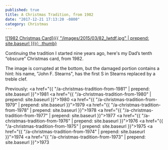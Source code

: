 ```yaml
---
published: true
title: A Christmas Tradition, from 1982
date: "2017-12-21 17:13:20 -0800"
category: Christmas
---
```


<a href="/images/2015/03/82_lwtdf.jpg">
  ![1982 Christmas Card]({{ "/images/2015/03/82_lwtdf.jpg" | prepend: site.baseurl }}){: .thumb}
</a>

Continuing the tradition I started nine years ago, here's my Dad&rsquo;s tenth
&ldquo;obscure&rdquo; Christmas card, from 1982.

The image is corrupted at the bottom, but the damaged portion contains a hint: his name, "John F. Stearns", has the first S in Stearns replaced by a treble clef.

Previously:
<a href="{{ "/a-christmas-tradition-from-1981" | prepend: site.baseurl }}">1981</a>
<a href="{{ "/a-christmas-tradition-from-1980" | prepend: site.baseurl }}">1980</a>
<a href="{{ "/a-christmas-tradition-from-1979" | prepend: site.baseurl }}">1979</a>
<a href="{{ "/a-christmas-tradition-from-1978" | prepend: site.baseurl }}">1978</a>
<a href="{{ "/a-christmas-tradition-from-1977" | prepend: site.baseurl }}">1977</a>
<a href="{{ "/a-christmas-tradition-from-1976" | prepend: site.baseurl }}">1976</a>
<a href="{{ "/a-christmas-tradition-from-1975" | prepend: site.baseurl }}">1975</a>
<a href="{{ "/a-christmas-tradition-from-1974" | prepend: site.baseurl }}">1974</a>
<a href="{{ "/a-christmas-tradition-from-1973" | prepend: site.baseurl }}">1973</a>
